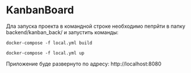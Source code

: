 # KanbanBoard

Дла запуска проекта в командной строке необходимо пепрйти в папку backend/kanban_back/ и запустить команды:

    docker-compose -f local.yml build
        
    docker-compose -f local.yml up
    
Приложение буде развернуто по адресу: http://localhost:8080
